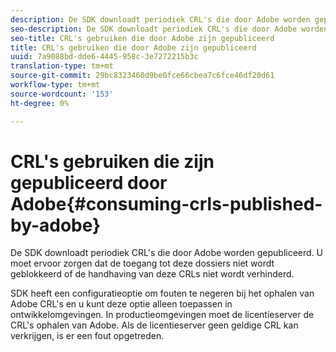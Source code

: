 ```yaml
---
description: De SDK downloadt periodiek CRL's die door Adobe worden gepubliceerd. U moet ervoor zorgen dat de toegang tot deze dossiers niet wordt geblokkeerd of de handhaving van deze CRLs niet wordt verhinderd.
seo-description: De SDK downloadt periodiek CRL's die door Adobe worden gepubliceerd. U moet ervoor zorgen dat de toegang tot deze dossiers niet wordt geblokkeerd of de handhaving van deze CRLs niet wordt verhinderd.
seo-title: CRL's gebruiken die door Adobe zijn gepubliceerd
title: CRL's gebruiken die door Adobe zijn gepubliceerd
uuid: 7a9088bd-dde6-4445-958c-3e7272215b3c
translation-type: tm+mt
source-git-commit: 29bc8323460d9be0fce66cbea7c6fce46df20d61
workflow-type: tm+mt
source-wordcount: '153'
ht-degree: 0%

---
```



# CRL&#39;s gebruiken die zijn gepubliceerd door Adobe{#consuming-crls-published-by-adobe}

De SDK downloadt periodiek CRL&#39;s die door Adobe worden gepubliceerd. U moet ervoor zorgen dat de toegang tot deze dossiers niet wordt geblokkeerd of de handhaving van deze CRLs niet wordt verhinderd.

SDK heeft een configuratieoptie om fouten te negeren bij het ophalen van Adobe CRL&#39;s en u kunt deze optie alleen toepassen in ontwikkelomgevingen. In productieomgevingen moet de licentieserver de CRL&#39;s ophalen van Adobe. Als de licentieserver geen geldige CRL kan verkrijgen, is er een fout opgetreden.
